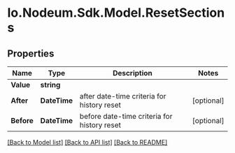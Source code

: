 # Io.Nodeum.Sdk.Model.ResetSections
## Properties

Name | Type | Description | Notes
------------ | ------------- | ------------- | -------------
**Value** | **string** |  | 
**After** | **DateTime** | after date-time criteria for history reset | [optional] 
**Before** | **DateTime** | before date-time criteria for history reset | [optional] 

[[Back to Model list]](../README.md#documentation-for-models) [[Back to API list]](../README.md#documentation-for-api-endpoints) [[Back to README]](../README.md)


